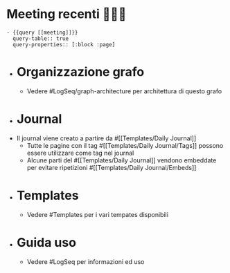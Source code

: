 # Meeting recenti 🧑‍🤝‍🧑
	- {{query [[meeting]]}}
	  query-table:: true
	  query-properties:: [:block :page]
- # Organizzazione grafo
	- Vedere #LogSeq/graph-architecture per architettura di questo grafo
- # Journal
- Il journal viene creato a partire da #[[Templates/Daily Journal]]
	- Tutte le pagine con il tag #[[Templates/Daily Journal/Tags]] possono essere utilizzare come tag nel journal
	- Alcune parti del #[[Templates/Daily Journal]] vendono embeddate per evitare ripetizioni #[[Templates/Daily Journal/Embeds]]
- # Templates
	- Vedere #Templates per i vari tempates disponibili
- # Guida uso
	- Vedere #LogSeq per informazioni ed uso